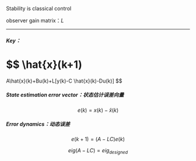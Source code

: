 Stability is classical control

observer gain matrix：$L$

---
##### Key：
$$
\hat{x}(k+1)
=
A\hat{x}(k)+Bu(k)+L[y(k)-C \hat{x}(k)-Du(k)]
$$
##### State estimation error vector：状态估计误差向量
$$
e(k) = x(k) - \hat{x}(k)
$$
##### Error dynamics：动态误差
$$
e(k+1) = (A - LC)e(k)
$$

$$
eig(A-LC)=eig_{designed}
$$



